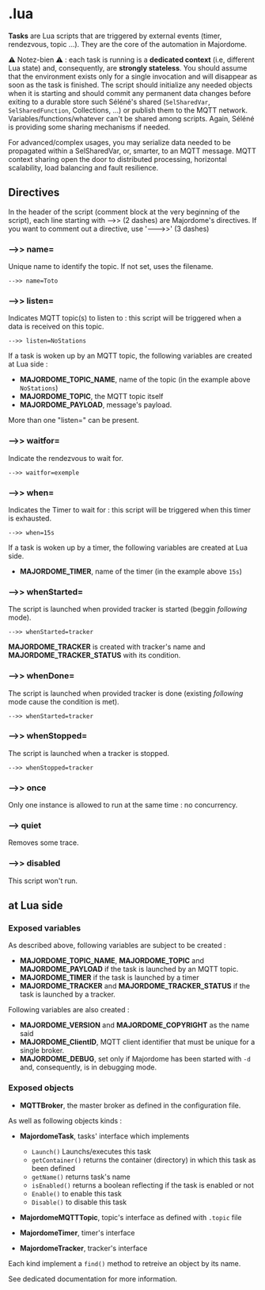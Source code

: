 # .lua
**Tasks** are Lua scripts that are triggered by external events (timer, rendezvous, topic ...). They are the core of the automation in Majordome.

⚠️ Notez-bien ⚠️ : each task is running is a **dedicated context** (i.e, different Lua state) and, consequently, are **strongly stateless**.
You should assume that the environment exists only for a single invocation and will disappear as soon as the task is finished. The script should initialize any needed objects when it is starting and should commit any permanent data changes before exiting to a durable store such Séléné's shared (`SelSharedVar`, `SelSharedFunction`, Collections, ...) or publish them to the MQTT network. Variables/functions/whatever can't be shared among scripts. Again, Séléné is providing some sharing mechanisms if needed.

For advanced/complex usages, you may serialize data needed to be propagated within a SelSharedVar, or, smarter, to an MQTT message. MQTT context sharing open the door to distributed processing, horizontal scalability, load balancing and fault resilience.

## Directives
In the header of the script (comment block at the very beginning of the script), each line starting with -->> (2 dashes) are Majordome's directives.
If you want to comment out a directive, use '--->>' (3 dashes)

### -->> name=
Unique name to identify the topic. If not set, uses the filename.
```
-->> name=Toto
```

### -->> listen=
Indicates MQTT topic(s) to listen to : this script will be triggered when a data
is received on this topic.
```
-->> listen=NoStations
```
If a task is woken up by an MQTT topic, the following variables are created at Lua side :
- **MAJORDOME_TOPIC_NAME**, name of the topic (in the example above `NoStations`)
- **MAJORDOME_TOPIC**, the MQTT topic itself
- **MAJORDOME_PAYLOAD**, message's payload.

More than one "listen=" can be present.

### -->> waitfor=
Indicate the rendezvous to wait for.
```
-->> waitfor=exemple
```

### -->> when=
Indicates the Timer to wait for : 
this script will be triggered when this timer is exhausted.
```
-->> when=15s
```
If a task is woken up by a timer, the following variables are created at Lua side.
- **MAJORDOME_TIMER**, name of the timer (in the example above `15s`)

### -->> whenStarted=
The script is launched when provided tracker is started (beggin *following* mode).
```
-->> whenStarted=tracker
```
**MAJORDOME_TRACKER** is created with tracker's name and **MAJORDOME_TRACKER_STATUS** with its condition.

### -->> whenDone=
The script is launched when provided tracker is done (existing *following* mode cause the condition is met).
```
-->> whenStarted=tracker
```

### -->> whenStopped=
The script is launched when a tracker is stopped.
```
-->> whenStopped=tracker
```

### -->> once
Only one instance is allowed to run at the same time : no concurrency.

### --> quiet
Removes some trace.

### -->> disabled
This script won't run.

## at Lua side

### Exposed variables
As described above, following variables are subject to be created :
- **MAJORDOME_TOPIC_NAME**, **MAJORDOME_TOPIC** and **MAJORDOME_PAYLOAD** if the task is launched by an MQTT topic.
- **MAJORDOME_TIMER** if the task is launched by a timer
- **MAJORDOME_TRACKER** and  **MAJORDOME_TRACKER_STATUS** if the task is launched by a  tracker.

Following variables are also created :
- **MAJORDOME_VERSION** and **MAJORDOME_COPYRIGHT** as the name said
- **MAJORDOME_ClientID**, MQTT client identifier that must be unique for a single broker.
- **MAJORDOME_DEBUG**, set only if Majordome has been started with `-d` and, consequently, is in debugging mode.

### Exposed objects
- **MQTTBroker**, the master broker as defined in the configuration file.

As well as following objects kinds :
- **MajordomeTask**, tasks' interface which implements
  - `Launch()` Launchs/executes this task
  - `getContainer()` returns the container (directory) in which this task as been defined
  - `getName()` returns task's name
  - `isEnabled()` returns a boolean reflecting if the task is enabled or not
  - `Enable()` to enable this task
  - `Disable()` to disable this task

- **MajordomeMQTTTopic**, topic's interface as defined with `.topic` file
- **MajordomeTimer**, timer's interface
- **MajordomeTracker**, tracker's interface

Each kind implement a `find()` method to retreive an object by its name.

See dedicated documentation for more information.
